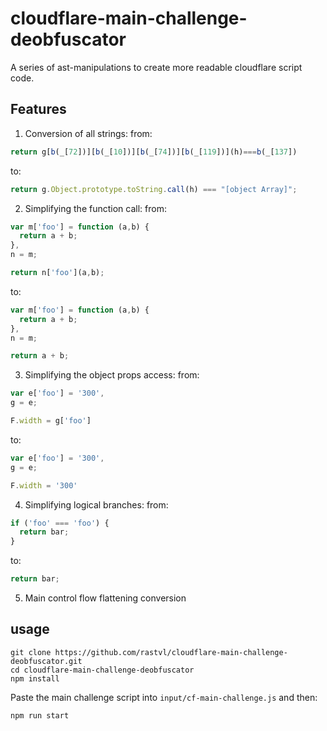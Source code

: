 # cloudflare-main-challenge-deobfuscator
A series of ast-manipulations to create more readable cloudflare script code.

## Features
1) Conversion of all strings:
from:
```js
return g[b(_[72])][b(_[10])][b(_[74])][b(_[119])](h)===b(_[137])
```
to:
```js
return g.Object.prototype.toString.call(h) === "[object Array]";
```

2) Simplifying the function call:
from:
```js
var m['foo'] = function (a,b) {
  return a + b;
},
n = m;

return n['foo'](a,b);
```
to:
```js
var m['foo'] = function (a,b) {
  return a + b;
},
n = m;

return a + b;
```
3) Simplifying the object props access:
from:
```js
var e['foo'] = '300',
g = e;

F.width = g['foo']
```

to:
```js
var e['foo'] = '300',
g = e;

F.width = '300'
```

4) Simplifying logical branches:
from:
```js
if ('foo' === 'foo') {
  return bar;
}
```
to:
```js
return bar;
```

5) Main control flow flattening conversion


## usage
```
git clone https://github.com/rastvl/cloudflare-main-challenge-deobfuscator.git
cd cloudflare-main-challenge-deobfuscator
npm install
```
Paste the main challenge script into `input/cf-main-challenge.js` and then:
```
npm run start
```